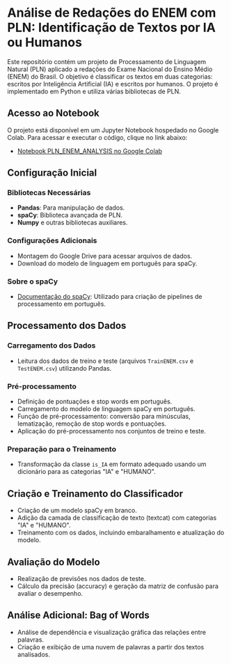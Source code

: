 # Análise de Redações do ENEM com PLN: Identificação de Textos por IA ou Humanos

Este repositório contém um projeto de Processamento de Linguagem Natural (PLN) aplicado a redações do Exame Nacional do Ensino Médio (ENEM) do Brasil. O objetivo é classificar os textos em duas categorias: escritos por Inteligência Artificial (IA) e escritos por humanos. O projeto é implementado em Python e utiliza várias bibliotecas de PLN.

## Acesso ao Notebook

O projeto está disponível em um Jupyter Notebook hospedado no Google Colab. Para acessar e executar o código, clique no link abaixo:

- [Notebook PLN_ENEM_ANALYSIS no Google Colab](https://colab.research.google.com/drive/1W_8MZTPCfqG5cDI24fdqmFjPdEqhKYT2?usp=sharing)

## Configuração Inicial

### Bibliotecas Necessárias
- **Pandas**: Para manipulação de dados.
- **spaCy**: Biblioteca avançada de PLN.
- **Numpy** e outras bibliotecas auxiliares.

### Configurações Adicionais
- Montagem do Google Drive para acessar arquivos de dados.
- Download do modelo de linguagem em português para spaCy.

### Sobre o spaCy
- [Documentação do spaCy](https://spacy.io/usage): Utilizado para criação de pipelines de processamento em português.

## Processamento dos Dados

### Carregamento dos Dados
- Leitura dos dados de treino e teste (arquivos `TrainENEM.csv` e `TestENEM.csv`) utilizando Pandas.

### Pré-processamento
- Definição de pontuações e stop words em português.
- Carregamento do modelo de linguagem spaCy em português.
- Função de pré-processamento: conversão para minúsculas, lematização, remoção de stop words e pontuações.
- Aplicação do pré-processamento nos conjuntos de treino e teste.

### Preparação para o Treinamento
- Transformação da classe `is_IA` em formato adequado usando um dicionário para as categorias "IA" e "HUMANO".

## Criação e Treinamento do Classificador

- Criação de um modelo spaCy em branco.
- Adição da camada de classificação de texto (textcat) com categorias "IA" e "HUMANO".
- Treinamento com os dados, incluindo embaralhamento e atualização do modelo.

## Avaliação do Modelo

- Realização de previsões nos dados de teste.
- Cálculo da precisão (accuracy) e geração da matriz de confusão para avaliar o desempenho.

## Análise Adicional: Bag of Words

- Análise de dependência e visualização gráfica das relações entre palavras.
- Criação e exibição de uma nuvem de palavras a partir dos textos analisados.
